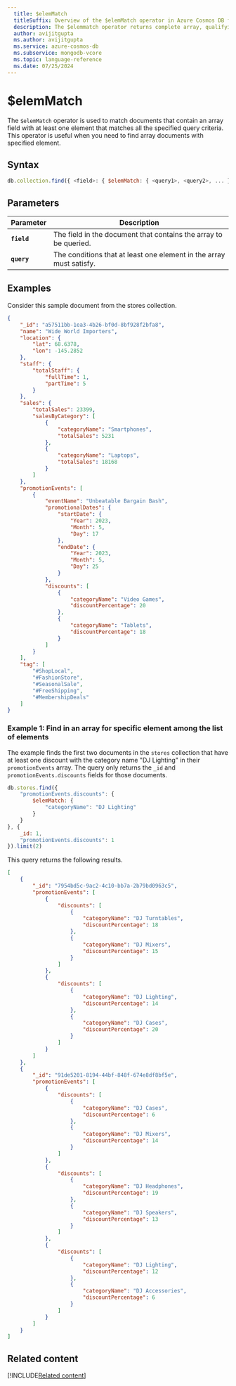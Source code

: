 ```yaml
---
  title: $elemMatch
  titleSuffix: Overview of the $elemMatch operator in Azure Cosmos DB for MongoDB (vCore)
  description: The $elemmatch operator returns complete array, qualifying criteria with at least one matching array element.
  author: avijitgupta
  ms.author: avijitgupta
  ms.service: azure-cosmos-db
  ms.subservice: mongodb-vcore
  ms.topic: language-reference
  ms.date: 07/25/2024
---
```


# $elemMatch

The `$elemMatch` operator is used to match documents that contain an array field with at least one element that matches all the specified query criteria. This operator is useful when you need to find array documents with specified element.

## Syntax

```javascript
db.collection.find({ <field>: { $elemMatch: { <query1>, <query2>, ... } } })
```

## Parameters

| Parameter | Description |
| --- | --- |
| **`field`** | The field in the document that contains the array to be queried. |
| **`query`** | The conditions that at least one element in the array must satisfy. |

## Examples

Consider this sample document from the stores collection.

```json
{
    "_id": "a57511bb-1ea3-4b26-bf0d-8bf928f2bfa8",
    "name": "Wide World Importers",
    "location": {
        "lat": 68.6378,
        "lon": -145.2852
    },
    "staff": {
        "totalStaff": {
            "fullTime": 1,
            "partTime": 5
        }
    },
    "sales": {
        "totalSales": 23399,
        "salesByCategory": [
            {
                "categoryName": "Smartphones",
                "totalSales": 5231
            },
            {
                "categoryName": "Laptops",
                "totalSales": 18168
            }
        ]
    },
    "promotionEvents": [
        {
            "eventName": "Unbeatable Bargain Bash",
            "promotionalDates": {
                "startDate": {
                    "Year": 2023,
                    "Month": 5,
                    "Day": 17
                },
                "endDate": {
                    "Year": 2023,
                    "Month": 5,
                    "Day": 25
                }
            },
            "discounts": [
                {
                    "categoryName": "Video Games",
                    "discountPercentage": 20
                },
                {
                    "categoryName": "Tablets",
                    "discountPercentage": 18
                }
            ]
        }
    ],
    "tag": [
        "#ShopLocal",
        "#FashionStore",
        "#SeasonalSale",
        "#FreeShipping",
        "#MembershipDeals"
    ]
}
```

### Example 1: Find in an array for specific element among the list of elements

The example finds the first two documents in the `stores` collection that have at least one discount with the category name "DJ Lighting" in their `promotionEvents` array. The query only returns the `_id` and `promotionEvents.discounts` fields for those documents.

```javascript
db.stores.find({
    "promotionEvents.discounts": {
        $elemMatch: {
            "categoryName": "DJ Lighting"
        }
    }
}, {
    _id: 1,
    "promotionEvents.discounts": 1
}).limit(2)
```

This query returns the following results.

```json
[
    {
        "_id": "7954bd5c-9ac2-4c10-bb7a-2b79bd0963c5",
        "promotionEvents": [
            {
                "discounts": [
                    {
                        "categoryName": "DJ Turntables",
                        "discountPercentage": 18
                    },
                    {
                        "categoryName": "DJ Mixers",
                        "discountPercentage": 15
                    }
                ]
            },
            {
                "discounts": [
                    {
                        "categoryName": "DJ Lighting",
                        "discountPercentage": 14
                    },
                    {
                        "categoryName": "DJ Cases",
                        "discountPercentage": 20
                    }
                ]
            }
        ]
    },
    {
        "_id": "91de5201-8194-44bf-848f-674e8df8bf5e",
        "promotionEvents": [
            {
                "discounts": [
                    {
                        "categoryName": "DJ Cases",
                        "discountPercentage": 6
                    },
                    {
                        "categoryName": "DJ Mixers",
                        "discountPercentage": 14
                    }
                ]
            },
            {
                "discounts": [
                    {
                        "categoryName": "DJ Headphones",
                        "discountPercentage": 19
                    },
                    {
                        "categoryName": "DJ Speakers",
                        "discountPercentage": 13
                    }
                ]
            },
            {
                "discounts": [
                    {
                        "categoryName": "DJ Lighting",
                        "discountPercentage": 12
                    },
                    {
                        "categoryName": "DJ Accessories",
                        "discountPercentage": 6
                    }
                ]
            }
        ]
    }
]
```

## Related content

[!INCLUDE[Related content](../includes/related-content.md)]
